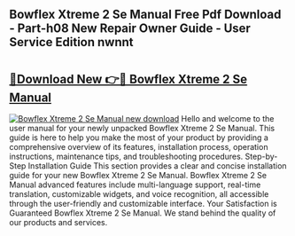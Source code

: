 ## Bowflex Xtreme 2 Se Manual Free Pdf Download - Part-h08 New Repair Owner Guide - User Service Edition nwnnt

# <h2><a href="http://bc41462.oget.top/?id=Bowflex+Xtreme+2+Se+Manual">🔗Download New 👉🔴 Bowflex Xtreme 2 Se Manual</a></h2>

[![Bowflex Xtreme 2 Se Manual new download](https://i.imgur.com/5g1atiW.png)](http://bc41462.oget.top/?id=Bowflex+Xtreme+2+Se+Manual)
Hello and welcome to the user manual for your newly unpacked Bowflex Xtreme 2 Se Manual. This guide is here to help you make the most of your product by providing a comprehensive overview of its features, installation process, operation instructions, maintenance tips, and troubleshooting procedures. Step-by-Step Installation Guide This section provides a clear and concise installation guide for your new Bowflex Xtreme 2 Se Manual. Bowflex Xtreme 2 Se Manual advanced features include multi-language support, real-time translation, customizable widgets, and voice recognition, all accessible through the user-friendly and customizable interface. Your Satisfaction is Guaranteed Bowflex Xtreme 2 Se Manual. We stand behind the quality of our products and services.
